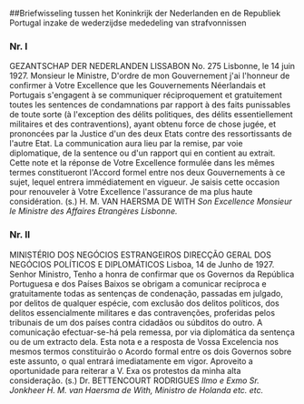 <meta http-equiv='Content-Type' content='text/html; charset=utf-8' />

##Briefwisseling tussen het Koninkrijk der Nederlanden en de Republiek Portugal inzake de wederzijdse mededeling van strafvonnissen

### Nr.  I  

GEZANTSCHAP DER NEDERLANDEN LISSABON No. 275 Lisbonne, le 14 juin 1927. Monsieur le Ministre, D'ordre de mon Gouvernement j'ai l'honneur de confirmer à Votre Excellence que les Gouvernements Néerlandais et Portugais s'engagent à se communiquer réciproquement et gratuitement toutes les sentences de condamnations par rapport à des faits punissables de toute sorte (à l'exception des délits politiques, des délits essentiellement militaires et des contraventions), ayant obtenu force de chose jugée, et prononcées par la Justice d'un des deux Etats contre des ressortissants de l'autre Etat. La communication aura lieu par la remise, par voie diplomatique, de la sentence ou d'un rapport qui en contient au extrait. Cette note et la réponse de Votre Excellence formulée dans les mêmes termes constitueront l'Accord formel entre nos deux Gouvernements à ce sujet, lequel entrera immédiatement en vigueur. Je saisis cette occasion pour renouveler à Votre Excellence l'assurance de ma plus haute considération. (s.) H. M. VAN HAERSMA DE WITH  *Son Excellence*   *Monsieur le Ministre des Affaires Etrangères*   *Lisbonne.*    

### Nr.  II  

MINISTÉRIO DOS NEGÓCIOS ESTRANGEIROS DIRECÇÃO GERAL DOS NEGÓCIOS POLÍTICOS E DIPLOMÁTICOS Lisboa, 14 de Junho de 1927. Senhor Ministro, Tenho a honra de confirmar que os Governos da República Portuguesa e dos Países Baixos se obrigam a comunicar recíproca e gratuitamente todas as sentenças de condenação, passadas em julgado, por delitos de qualquer espécie, com exclusão dos delitos políticos, dos delitos essencialmente militares e das contravenções, proferidas pelos tribunais de um dos países contra cidadãos ou súbditos do outro. A comunicação efectuar-se-há pela remessa, por via diplomática da sentença ou de um extracto dela. Esta nota e a resposta de Vossa Excelencia nos mesmos termos constituirão o Acordo formal entre os dois Governos sobre este assunto, o qual entrará imediatamente em vigor. Aproveito a oportunidade para reiterar a V. Exa os protestos da minha alta consideração. (s.) Dr. BETTENCOURT RODRIGUES  *Ilmo e Exmo Sr.*   *Jonkheer H. M. van Haersma de With,*   *Ministro de Holanda etc. etc.*    
